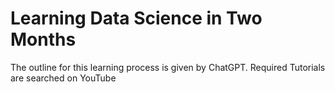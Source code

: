 # Learning Data Science in Two Months

  The outline for this learning process is given by ChatGPT.
  Required Tutorials are searched on YouTube


